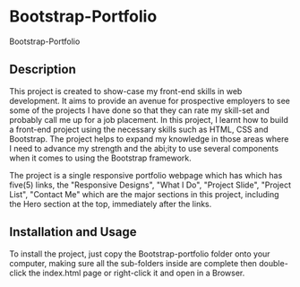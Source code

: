 # Bootstrap-Portfolio
Bootstrap-Portfolio

## Description
This project is created to show-case my front-end skills in web development.
It aims to provide an avenue for prospective employers to see some of the projects I have done so that they can rate my skill-set and probably call me up for a job placement.
In this project, I learnt how to build a front-end project using the necessary skills such as HTML, CSS and Bootstrap. The project helps to expand my knowledge in those areas where I need to advance my strength and the abi;ity to use several components when it comes to using the Bootstrap framework.

The project is a single responsive portfolio webpage which has which has five(5) links, the "Responsive Designs", "What I Do", "Project Slide", "Project List", "Contact Me" which are the major sections in this project, including the Hero section at the top, immediately after the links.

## Installation and Usage
To install the project, just copy the Bootstrap-portfolio folder onto your computer, making sure all the sub-folders inside are complete then double-click the index.html page or right-click it and open in a Browser.

